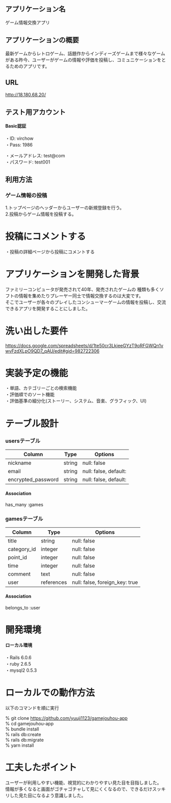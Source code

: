 ## アプリケーション名

ゲーム情報交換アプリ


## アプリケーションの概要

最新ゲームからレトロゲーム、話題作からインディーズゲームまで様々なゲームがある昨今、ユーザーがゲームの情報や評価を投稿し、コミュニケーションをとるためのアプリです。


## URL

http://18.180.68.20/


## テスト用アカウント

#### Basic認証

・ID: virchow  
・Pass: 1986

・メールアドレス: test@com  
・パスワード: test001


## 利用方法

### ゲーム情報の投稿

1.トップページのヘッダーからユーザーの新規登録を行う。  
2.投稿からゲーム情報を投稿する。


# 投稿にコメントする

・投稿の詳細ページから投稿にコメントする

# アプリケーションを開発した背景

ファミリーコンピュータが発売されて40年、発売されたゲームの
種類も多くソフトの情報を集めたりプレーヤー同士で情報交換するのは大変です。  
そこでユーザーが各々のプレイしたコンシューマーゲームの情報を投稿し、交流できるアプリを開発することにしました。

# 洗い出した要件

https://docs.google.com/spreadsheets/d/1te50cr3LkieeGYzT9oRFGWQn1vwvFzdXLpO9QD7_qAU/edit#gid=982722306

# 実装予定の機能

・単語、カテゴリーごとの検索機能  
・評価順でのソート機能  
・評価基準の細分化(ストーリー、システム、音楽、グラフィック、UI)

# テーブル設計

### usersテーブル
| Column   | Type   | Options     |
|----------|--------|-------------|
| nickname | string | null: false |
| email    | string | null: false, default: |
| encrypted_password | string | null: false, default: |

#### Association
has_many :games

### gamesテーブル
| Column   | Type   | Options     |
|----------|--------|-------------|
| title | string | null: false |
| category_id    | integer | null: false |
| point_id | integer | null: false |
| time | integer | null: false |
| comment    | text | null: false |
| user | references | null: false, foreign_key: true |

#### Association
belongs_to :user

# 開発環境

#### ローカル環境
・Rails 6.0.6  
・ruby 2.6.5  
・mysql2 0.5.3

# ローカルでの動作方法
以下のコマンドを順に実行

% git clone https://github.com/yuuji1123/gamejouhou-app  
% cd gamejouhou-app  
% bundle install  
% rails db:create  
% rails db:migrate  
% yarn install

# 工夫したポイント

ユーザーが利用しやすい機能、視覚的にわかりやすい見た目を目指しました。  
情報が多くなると画面がゴチャゴチャして見にくくなるので、できるだけスッキリした見た目になるよう意識しました。